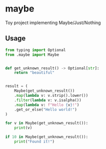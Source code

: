 # maybe

Toy project implementing Maybe/Just/Nothing

## Usage

```python
from typing import Optional
from .maybe import Maybe


def get_unknown_result() -> Optional[str]:
    return "beautiful"


result = (
    Maybe(get_unknown_result())
    .map(lambda v: v.strip().lower())
    .filter(lambda v: v.isalpha())
    .map(lambda v: f"Hello {v}!")
    .get_or_else("Hello world!")
)

for v in Maybe(get_unknown_result()):
    print(v)

if 10 in Maybe(get_unknown_result()):
    print("Found it!")

```
